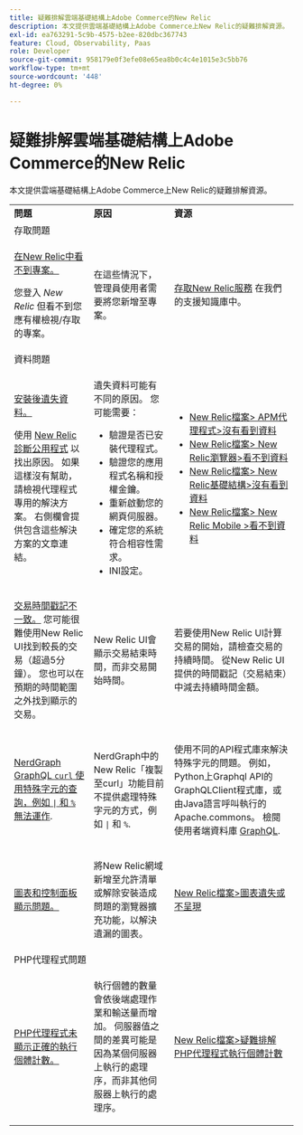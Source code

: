 ```yaml
---
title: 疑難排解雲端基礎結構上Adobe Commerce的New Relic
description: 本文提供雲端基礎結構上Adobe Commerce上New Relic的疑難排解資源。
exl-id: ea763291-5c9b-4575-b2ee-820dbc367743
feature: Cloud, Observability, Paas
role: Developer
source-git-commit: 958179e0f3efe08e65ea8b0c4c4e1015e3c5bb76
workflow-type: tm+mt
source-wordcount: '448'
ht-degree: 0%

---
```


# 疑難排解雲端基礎結構上Adobe Commerce的New Relic

本文提供雲端基礎結構上Adobe Commerce上New Relic的疑難排解資源。

<table>
<tbody>
<tr>
<td class="wysiwyg-text-align-center"><strong>問題</strong></td>
<td class="wysiwyg-text-align-center"><strong>原因</strong></td>
<td class="wysiwyg-text-align-center"><strong>資源</strong></td>
</tr>
<tr>
<td class="wysiwyg-text-align-center" colspan="3">存取問題</td>
</tr>
<tr>
<td>
<p><u>在New Relic中看不到專案。</u></p>
<p>您登入 <em>New Relic</em> 但看不到您應有權檢視/存取的專案。</p>
</td>
<td>
<p>在這些情況下，管理員使用者需要將您新增至專案。</p>
</td>
<td>
<p><a href="https://experienceleague.adobe.com/docs/commerce-knowledge-base/kb/faq/access-new-relic-services.html">存取New Relic服務</a> 在我們的支援知識庫中。</p>
</td>
</tr>
<tr>
<td class="wysiwyg-text-align-center" colspan="3">資料問題</td>
</tr>
<tr>
<td>
<p><u>安裝後遺失資料。</u></p>
<p>使用 <a href="https://docs.newrelic.com/docs/agents/manage-apm-agents/troubleshooting/new-relic-diagnostics">New Relic診斷公用程式</a> 以找出原因。 如果這樣沒有幫助，請檢視代理程式專用的解決方案。 右側欄會提供包含這些解決方案的文章連結。</p>
</td>
<td>
<p>遺失資料可能有不同的原因。 您可能需要：</p>
<ul>
<li>驗證是否已安裝代理程式。</li>
<li>驗證您的應用程式名稱和授權金鑰。</li>
<li>重新啟動您的網頁伺服器。</li>
<li>確定您的系統符合相容性需求。</li>
<li>INI設定。</li>
</ul>
</td>
<td>
<ul>
<li><a href="https://docs.newrelic.com/docs/agents/manage-apm-agents/troubleshooting/not-seeing-data#apm-agents">New Relic檔案&gt; APM代理程式&gt;沒有看到資料</a></li>
<li><a href="https://docs.newrelic.com/docs/agents/manage-apm-agents/troubleshooting/not-seeing-data#browser-agent">New Relic檔案&gt; New Relic瀏覽器&gt;看不到資料</a></li>
<li><a href="https://docs.newrelic.com/docs/agents/manage-apm-agents/troubleshooting/not-seeing-data#infrastructure-agents">New Relic檔案&gt; New Relic基礎結構&gt;沒有看到資料</a></li>
<li><a href="https://docs.newrelic.com/docs/agents/manage-apm-agents/troubleshooting/not-seeing-data#mobile-agents">New Relic檔案&gt; New Relic Mobile &gt;看不到資料</a></li>
</ul>
</td>
</tr>
<tr>
<td>
<p><u>交易時間戳記不一致。</u> 您可能很難使用New Relic UI找到較長的交易（超過5分鐘）。 您也可以在預期的時間範圍之外找到顯示的交易。</p>
</td>
<td>
<p>New Relic UI會顯示交易結束時間，而非交易開始時間。</p>
</td>
<td>
<p>若要使用New Relic UI計算交易的開始，請檢查交易的持續時間。 從New Relic UI提供的時間戳記（交易結束）中減去持續時間金額。</p>
</td>
</tr>
<tr>
<td>
<p><u>NerdGraph GraphQL <code>curl</code> 使用特殊字元的查詢，例如 <code>|</code> 和 <code>%</code> 無法運作</u>.</p>
</td>
<td>
<p>NerdGraph中的New Relic「複製至curl」功能目前不提供處理特殊字元的方式，例如 <code>|</code> 和 <code>%</code>.</p>
</td>
<td>
<p>使用不同的API程式庫來解決特殊字元的問題。 例如，Python上Graphql API的GraphQLClient程式庫，或由Java語言呼叫執行的Apache.commons。 檢閱使用者端資料庫 <a href="https://graphql.org/code/">GraphQL</a>.</p>
</td>
</tr>
<tr>
<td>
<p><u>圖表和控制面板顯示問題。</u></p>
</td>
<td>
<p>將New Relic網域新增至允許清單或解除安裝造成問題的瀏覽器擴充功能，以解決遺漏的圖表。</p>
</td>
<td>
<p><a href="https://docs.newrelic.com/docs/apm/new-relic-apm/troubleshooting/charts-missing-or-do-not-render">New Relic檔案&gt;圖表遺失或不呈現</a> </p>
</td>
</tr>
<tr>
<td class="wysiwyg-text-align-center" colspan="3">PHP代理程式問題</td>
</tr>
<tr>
<td>
<p><u>PHP代理程式未顯示正確的執行個體計數。</u></p>
</td>
<td>
<p>執行個體的數量會依後端處理作業和輸送量而增加。 伺服器值之間的差異可能是因為某個伺服器上執行的處理序，而非其他伺服器上執行的處理序。</p>
</td>
<td>
<p><a href="https://docs.newrelic.com/docs/agents/php-agent/troubleshooting/troubleshoot-php-agent-instance-count">New Relic檔案&gt;疑難排解PHP代理程式執行個體計數</a> </p>
</td>
</tr>
</tbody>
</table>

